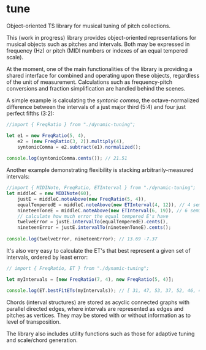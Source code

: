 # tune
Object-oriented TS library for musical tuning of pitch collections.

This (work in progress) library provides object-oriented representations for musical objects such as pitches and intervals. 
Both may be expressed in frequency (Hz) or pitch (MIDI numbers or indexes of an equal tempered scale).

At the moment, one of the main functionalities of the library is providing a shared interface for combined and operating upon these objects, regardless of the unit of measurement. Calculations such as frequency-pitch conversions and fraction simplification are handled behind the scenes.

A simple example is calculating the *syntonic comma*, the octave-normalized difference between the intervals of a just major third (5:4) and four just perfect fifths (3:2):

```javascript
//import { FreqRatio } from "./dynamic-tuning";

let e1 = new FreqRatio(5, 4),
    e2 = (new FreqRatio(3, 2)).multiply(4),
    syntonicComma = e2.subtract(e1).normalized();
    
console.log(syntonicComma.cents()); // 21.51
```
Another example demonstrating flexibility is stacking arbitrarily-measured intervals:
```javascript
//import { MIDINote, FreqRatio, ETInterval } from "./dynamic-tuning";
let middleC = new MIDINote(60),
    justE = middleC.noteAbove(new FreqRatio(5, 4)),
    equalTemperedE = middleC.noteAbove(new ETInterval(4, 12)), // 4 semitones in 12-ET
    nineteenToneE = middleC.noteAbove(new ETInterval(6, 19)), // 6 semitones in 19-ET
    // calculate how much error the equal tempered E's have
    twelveError = justE.intervalTo(equalTemperedE).cents(),
    nineteenError = justE.intervalTo(nineteenToneE).cents();
    
console.log(twelveError, nineteenError); // 13.69 -7.37
```
It's also very easy to calculate the ET's that best represent a given set of intervals, ordered by least error:

```javascript
// import { FreqRatio, ET } from "./dynamic-tuning";

let myIntervals = [new FreqRatio(7, 4), new FreqRatio(5, 4)];

console.log(ET.bestFitETs(myIntervals)); // [ 31, 47, 53, 37, 52, 46, 41, 43, 25, 50 ]


```

Chords (interval structures) are stored as acyclic connected graphs with parallel directed edges, where intervals are represented as edges and pitches as vertices.
They may be stored with or without information as to level of transposition.

The library also includes utility functions such as those for adaptive tuning and scale/chord generation.
